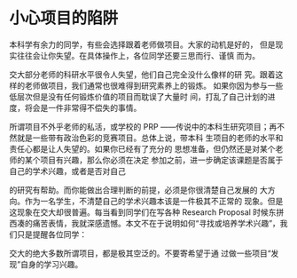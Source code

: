 # 小心项目的陷阱

本科学有余力的同学，有些会选择跟着老师做项目。大家的动机是好的，  但是现实往往会让你失望。在具体操作上，各位同学还要三思而行、谨慎  而为。

交大部分老师的科研水平很令人失望，他们自己完全没什么像样的研  究。跟着这样的老师做项目，我们通常也很难得到研究素养上的锻炼。  如果你因为参与一些低层次但是没有任何锻炼价值的项目而耽误了大量时  间，打乱了自己计划的进度，将会是一件非常得不偿失的事情。

所谓项目不外乎老师的私活，或学校的 PRP ——传说中的本科生研究项目；再不然就是一些带有政治色彩的竞赛项目。总体上说，带本科  生项目的老师的水平和责任心都是让人失望的。如果你已经有了充分的  思想准备，但仍然还是对某个老师的某个项目有兴趣，那么你必须在决定  参加之前，进一步确定该课题是否属于自己的学术兴趣，或者是否对自己  


的研究有帮助。而你能做出合理判断的前提，必须是你很清楚自己发展的  大方向。作为一名学生，不清楚自己的学术兴趣本该是一件极其不正常的  现象。但是这现象在交大却很普遍。每当看到同学们在写各种 Research Proposal 时候东拼西凑的痛苦表情，我就深感遗憾。本文不在于说明如何“寻找或培养学术兴趣”，我们只是提醒各位同学：

交大的绝大多数所谓项目，都是极其空泛的。不要寄希望于通 过做一些项目“发现”自身的学习兴趣。

